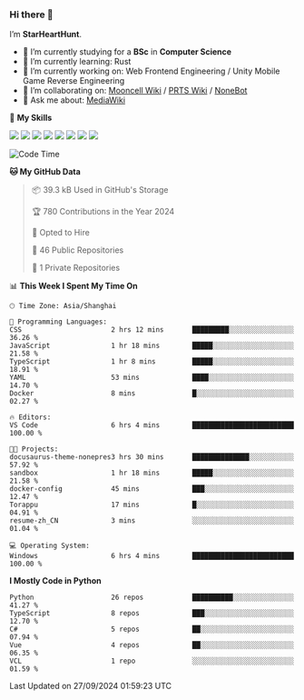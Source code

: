 ### Hi there 👋

I’m **StarHeartHunt**.

- 🏫 I’m currently studying for a **BSc** in **Computer Science**
- 🌱 I’m currently learning: Rust
- 🔭 I’m currently working on: Web Frontend Engineering / Unity Mobile Game Reverse Engineering
- 👯 I’m collaborating on: [Mooncell Wiki](https://fgo.wiki/) / [PRTS Wiki](http://prts.wiki/) / [NoneBot](https://github.com/nonebot)
- 💬 Ask me about: [MediaWiki](https://www.mediawiki.org)

🌟 **My Skills**

![](https://img.shields.io/badge/-Python-3e74a2?style=flat-square&logo=Python&logoColor=fff)
![](https://img.shields.io/badge/-Node.js-339933?style=flat-square&logo=node.js&logoColor=fff)
![](https://img.shields.io/badge/-Vue-4fc08d?style=flat-square&logo=vue.js&logoColor=fff)
![](https://img.shields.io/badge/-React-2d98ce?style=flat-square&logo=React&logoColor=fff)
![](https://img.shields.io/badge/-TypeScript-3178C6?style=flat-square&logo=TypeScript&logoColor=fff)
![](https://img.shields.io/badge/-Docker-2496ED?style=flat-square&logo=Docker&logoColor=fff)
![](https://img.shields.io/badge/-Linux-000000?style=flat-square&logo=Linux&logoColor=fff)
![](https://img.shields.io/badge/-Dotnet-512bd4?style=flat-square&logo=.net&logoColor=fff)

<!--START_SECTION:waka-->
![Code Time](http://img.shields.io/badge/Code%20Time-1%2C354%20hrs%2029%20mins-blue)

**🐱 My GitHub Data** 

> 📦 39.3 kB Used in GitHub's Storage 
 > 
> 🏆 780 Contributions in the Year 2024
 > 
> 💼 Opted to Hire
 > 
> 📜 46 Public Repositories 
 > 
> 🔑 1 Private Repositories 
 > 
📊 **This Week I Spent My Time On** 

```text
🕑︎ Time Zone: Asia/Shanghai

💬 Programming Languages: 
CSS                      2 hrs 12 mins       █████████░░░░░░░░░░░░░░░░   36.26 % 
JavaScript               1 hr 18 mins        █████░░░░░░░░░░░░░░░░░░░░   21.58 % 
TypeScript               1 hr 8 mins         █████░░░░░░░░░░░░░░░░░░░░   18.91 % 
YAML                     53 mins             ████░░░░░░░░░░░░░░░░░░░░░   14.70 % 
Docker                   8 mins              █░░░░░░░░░░░░░░░░░░░░░░░░   02.27 % 

🔥 Editors: 
VS Code                  6 hrs 4 mins        █████████████████████████   100.00 % 

🐱‍💻 Projects: 
docusaurus-theme-nonepres3 hrs 30 mins       ██████████████░░░░░░░░░░░   57.92 % 
sandbox                  1 hr 18 mins        █████░░░░░░░░░░░░░░░░░░░░   21.58 % 
docker-config            45 mins             ███░░░░░░░░░░░░░░░░░░░░░░   12.47 % 
Torappu                  17 mins             █░░░░░░░░░░░░░░░░░░░░░░░░   04.91 % 
resume-zh_CN             3 mins              ░░░░░░░░░░░░░░░░░░░░░░░░░   01.04 % 

💻 Operating System: 
Windows                  6 hrs 4 mins        █████████████████████████   100.00 % 
```

**I Mostly Code in Python** 

```text
Python                   26 repos            ██████████░░░░░░░░░░░░░░░   41.27 % 
TypeScript               8 repos             ███░░░░░░░░░░░░░░░░░░░░░░   12.70 % 
C#                       5 repos             ██░░░░░░░░░░░░░░░░░░░░░░░   07.94 % 
Vue                      4 repos             ██░░░░░░░░░░░░░░░░░░░░░░░   06.35 % 
VCL                      1 repo              ░░░░░░░░░░░░░░░░░░░░░░░░░   01.59 % 
```




 Last Updated on 27/09/2024 01:59:23 UTC
<!--END_SECTION:waka-->
